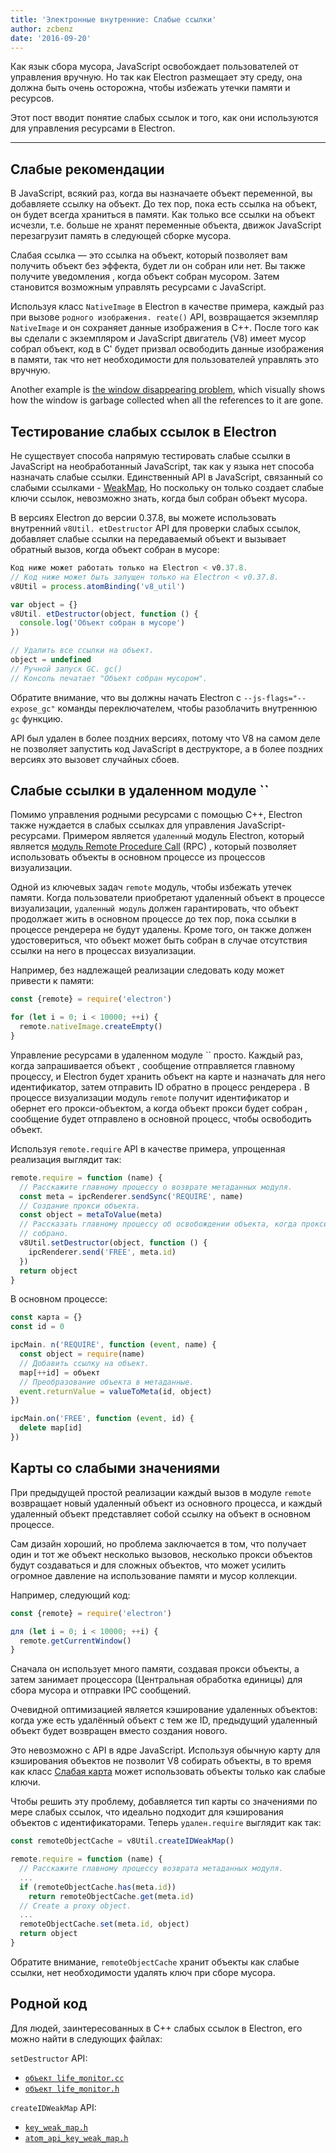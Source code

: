 ```yaml
---
title: 'Электронные внутренние: Слабые ссылки'
author: zcbenz
date: '2016-09-20'
---
```


Как язык сбора мусора, JavaScript освобождает пользователей от управления вручную. Но так как Electron размещает эту среду, она должна быть очень осторожна, чтобы избежать утечки памяти и ресурсов.

Этот пост вводит понятие слабых ссылок и того, как они используются для управления ресурсами в Electron.

---

## Слабые рекомендации

В JavaScript, всякий раз, когда вы назначаете объект переменной, вы добавляете ссылку на объект. До тех пор, пока есть ссылка на объект, он будет всегда храниться в памяти. Как только все ссылки на объект исчезли, т.е. больше не хранят переменные объекта, движок JavaScript перезагрузит память в следующей сборке мусора.

Слабая ссылка — это ссылка на объект, который позволяет вам получить объект без эффекта, будет ли он собран или нет. Вы также получите уведомления , когда объект собран мусором. Затем становится возможным управлять ресурсами с JavaScript.

Используя класс `NativeImage` в Electron в качестве примера, каждый раз при вызове `родного изображения. reate()` API, возвращается экземпляр `NativeImage` и он сохраняет данные изображения в C++. После того как вы сделали с экземпляром и JavaScript двигатель (V8) имеет мусор собрал объект, код в C' будет призвал освободить данные изображения в памяти, так что нет необходимости для пользователей управлять это вручную.

Another example is [the window disappearing problem](https://electronjs.org/docs/faq/#my-apps-windowtray-disappeared-after-a-few-minutes), which visually shows how the window is garbage collected when all the references to it are gone.

## Тестирование слабых ссылок в Electron

Не существует способа напрямую тестировать слабые ссылки в JavaScript на необработанный JavaScript, так как у языка нет способа назначать слабые ссылки. Единственный API в JavaScript, связанный со слабыми ссылками - [WeakMap](https://developer.mozilla.org/en-US/docs/Web/JavaScript/Reference/Global_Objects/WeakMap), Но поскольку он только создает слабые ключи ссылок, невозможно знать, когда был собран объект мусора.

В версиях Electron до версии 0.37.8, вы можете использовать внутренний `v8Util. etDestructor` API для проверки слабых ссылок, добавляет слабые ссылки на передаваемый объект и вызывает обратный вызов, когда объект собран в мусоре:

```javascript
Код ниже может работать только на Electron < v0.37.8.
// Код ниже может быть запущен только на Electron < v0.37.8.
v8Util = process.atomBinding('v8_util')

var object = {}
v8Util. etDestructor(object, function () {
  console.log('Объект собран в мусоре')
})

// Удалить все ссылки на объект.
object = undefined
// Ручной запуск GC. gc()
// Консоль печатает "Объект собран мусором".
```

Обратите внимание, что вы должны начать Electron с `--js-flags="--expose_gc"` команды переключателем, чтобы разоблачить внутреннюю `gc` функцию.

API был удален в более поздних версиях, потому что V8 на самом деле не позволяет запустить код JavaScript в деструкторе, а в более поздних версиях это вызовет случайных сбоев.

## Слабые ссылки в удаленном модуле ``

Помимо управления родными ресурсами с помощью C++, Electron также нуждается в слабых ссылках для управления JavaScript-ресурсами. Примером является `удаленный` модуль Electron, который является [модуль Remote Procedure Call](https://en.wikipedia.org/wiki/Remote_procedure_call) (RPC) , который позволяет использовать объекты в основном процессе из процессов визуализации.

Одной из ключевых задач `remote` модуль, чтобы избежать утечек памяти. Когда пользователи приобретают удаленный объект в процессе визуализации, `удаленный модуль` должен гарантировать, что объект продолжает жить в основном процессе до тех пор, пока ссылки в процессе рендерера не будут удалены. Кроме того, он также должен удостовериться, что объект может быть собран в случае отсутствия ссылки на него в процессах визуализации.

Например, без надлежащей реализации следовать коду может привести к памяти:

```javascript
const {remote} = require('electron')

for (let i = 0; i < 10000; ++i) {
  remote.nativeImage.createEmpty()
}
```

Управление ресурсами в удаленном модуле `` просто. Каждый раз, когда запрашивается объект , сообщение отправляется главному процессу, и Electron будет хранить объект на карте и назначать для него идентификатор, затем отправить ID обратно в процесс рендерера . В процессе визуализации модуль `remote` получит идентификатор и обернет его прокси-объектом, а когда объект прокси будет собран , сообщение будет отправлено в основной процесс, чтобы освободить объект.

Используя `remote.require` API в качестве примера, упрощенная реализация выглядит так:

```javascript
remote.require = function (name) {
  // Расскажите главному процессу о возврате метаданных модуля.
  const meta = ipcRenderer.sendSync('REQUIRE', name)
  // Создание прокси объекта.
  const object = metaToValue(meta)
  // Рассказать главному процессу об освобождении объекта, когда прокси объект является мусором
  // собрано.
  v8Util.setDestructor(object, function () {
    ipcRenderer.send('FREE', meta.id)
  })
  return object
}
```

В основном процессе:

```javascript
const карта = {}
const id = 0

ipcMain. n('REQUIRE', function (event, name) {
  const object = require(name)
  // Добавить ссылку на объект.
  map[++id] = объект
  // Преобразование объекта в метаданные.
  event.returnValue = valueToMeta(id, object)
})

ipcMain.on('FREE', function (event, id) {
  delete map[id]
})
```

## Карты со слабыми значениями

При предыдущей простой реализации каждый вызов в модуле `remote` возвращает новый удаленный объект из основного процесса, и каждый удаленный объект представляет собой ссылку на объект в основном процессе.

Сам дизайн хороший, но проблема заключается в том, что получает один и тот же объект несколько вызовов, несколько прокси объектов будут создаваться и для сложных объектов, что может усилить огромное давление на использование памяти и мусор коллекции.

Например, следующий код:

```javascript
const {remote} = require('electron')

для (let i = 0; i < 10000; ++i) {
  remote.getCurrentWindow()
}
```

Сначала он использует много памяти, создавая прокси объекты, а затем занимает процессора (Центральная обработка единицы) для сбора мусора и отправки IPC сообщений.

Очевидной оптимизацией является кэширование удаленных объектов: когда уже есть удалённый объект с тем же ID, предыдущий удаленный объект будет возвращен вместо создания нового.

Это невозможно с API в ядре JavaScript. Используя обычную карту для кэширования объектов не позволит V8 собирать объекты, в то время как класс [Слабая карта](https://developer.mozilla.org/en-US/docs/Web/JavaScript/Reference/Global_Objects/WeakMap) может использовать объекты только как слабые ключи.

Чтобы решить эту проблему, добавляется тип карты со значениями по мере слабых ссылок, что идеально подходит для кэширования объектов с идентификаторами. Теперь `удален.require` выглядит как так:

```javascript
const remoteObjectCache = v8Util.createIDWeakMap()

remote.require = function (name) {
  // Расскажите главному процессу возврата метаданных модуля.
  ...
  if (remoteObjectCache.has(meta.id))
    return remoteObjectCache.get(meta.id)
  // Create a proxy object.
  ...
  remoteObjectCache.set(meta.id, object)
  return object
}
```

Обратите внимание, `remoteObjectCache` хранит объекты как слабые ссылки, нет необходимости удалять ключ при сборе мусора.

## Родной код

Для людей, заинтересованных в C++ слабых ссылок в Electron, его можно найти в следующих файлах:

`setDestructor` API:

* [`объект life_monitor.cc`](https://github.com/electron/electron/blob/v1.3.4/atom/common/api/object_life_monitor.cc)
* [`объект life_monitor.h`](https://github.com/electron/electron/blob/v1.3.4/atom/common/api/object_life_monitor.h)

`createIDWeakMap` API:

* [`key_weak_map.h`](https://github.com/electron/electron/blob/v1.3.4/atom/common/key_weak_map.h)
* [`atom_api_key_weak_map.h`](https://github.com/electron/electron/blob/v1.3.4/atom/common/api/atom_api_key_weak_map.h)

